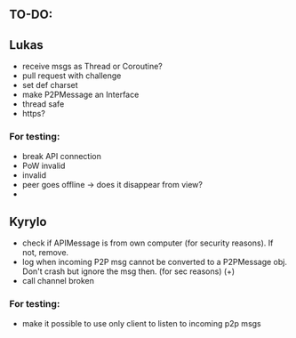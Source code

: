 ## TO-DO:

## Lukas

- receive msgs as Thread or Coroutine?
- pull request with challenge
- set def charset
- make P2PMessage an Interface
- thread safe
- https?

### For testing:

- break API connection
- PoW invalid
- invalid
- peer goes offline -> does it disappear from view?
-

## Kyrylo

- check if APIMessage is from own computer (for security reasons). If not, remove.
- log when incoming P2P msg cannot be converted to a P2PMessage obj. Don't crash but ignore the msg then. (for sec
  reasons) (+)
- call channel broken

### For testing:

- make it possible to use only client to listen to incoming p2p msgs